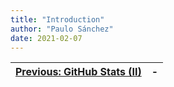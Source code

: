 ```yaml
---
title: "Introduction"
author: "Paulo Sánchez"
date: 2021-02-07
---
```


[Previous: GitHub Stats (II)](https://erlete.github.io/github-customization-guide/guides/stats-guide-2.html) | -
--- | ---

